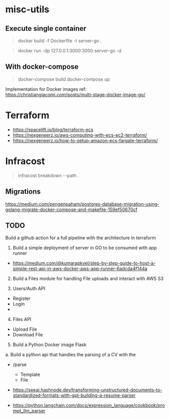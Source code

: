 # misc-utils

## Execute single container

> docker build -f Dockerfile -t server-go .

> docker run -dp 127.0.0.1:3000:3000 server-go -d

## With docker-compose

> docker-compose build
> docker-compose up

Implementation for Docker images ref: https://christiangiacomi.com/posts/multi-stage-docker-image-go/

# Terraform

- https://spacelift.io/blog/terraform-ecs
- https://nexgeneerz.io/aws-computing-with-ecs-ec2-terraform/
- https://nexgeneerz.io/how-to-setup-amazon-ecs-fargate-terraform/

# Infracost

> infracost breakdown --path .

## Migrations

https://medium.com/pengenpaham/postgres-database-migration-using-golang-migrate-docker-compose-and-makefile-159ef50670cf

## TODO

Build a github action for a full pipeline with the architecture in terraform

1. Build a simple deployment of server in GO to be consumed with app runner

- https://medium.com/@kumarapkvel/step-by-step-guide-to-host-a-simple-rest-api-in-aws-docker-aws-app-runner-6adcda4f144a

2. Build a Files module for handling File uploads and interact with AWS S3

3. Users/Auth API

- Register
- Login
-

4. Files API

- Upload File
- Download File

5. Build a Python Docker image Flask

a. Build a python api that handles the parsing of a CV with the

- /parse

  - Template
  - File

- https://seeai.hashnode.dev/transforming-unstructured-documents-to-standardized-formats-with-gpt-building-a-resume-parser
- https://python.langchain.com/docs/expression_language/cookbook/prompt_llm_parser
